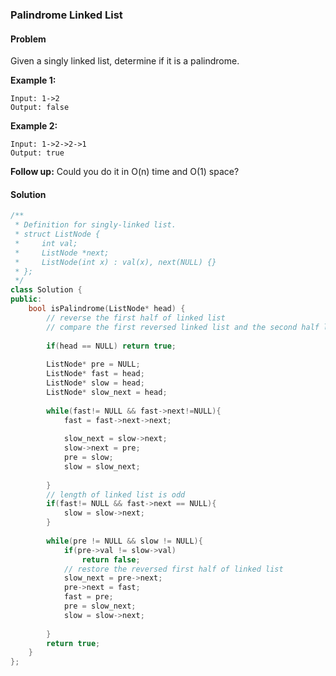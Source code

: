 ### Palindrome Linked List

#### Problem

Given a singly linked list, determine if it is a palindrome.

**Example 1:**

```
Input: 1->2
Output: false
```

**Example 2:**

```
Input: 1->2->2->1
Output: true
```

**Follow up:**
Could you do it in O(n) time and O(1) space?

#### Solution

```c++
/**
 * Definition for singly-linked list.
 * struct ListNode {
 *     int val;
 *     ListNode *next;
 *     ListNode(int x) : val(x), next(NULL) {}
 * };
 */
class Solution {
public:
    bool isPalindrome(ListNode* head) {
        // reverse the first half of linked list
        // compare the first reversed linked list and the second half linked list
        
        if(head == NULL) return true;
        
        ListNode* pre = NULL;
        ListNode* fast = head;
        ListNode* slow = head;
        ListNode* slow_next = head;
        
        while(fast!= NULL && fast->next!=NULL){
            fast = fast->next->next;
            
            slow_next = slow->next;
            slow->next = pre;
            pre = slow;
            slow = slow_next;
            
        } 
        // length of linked list is odd
        if(fast!= NULL && fast->next == NULL){
            slow = slow->next;
        }
    
        while(pre != NULL && slow != NULL){
            if(pre->val != slow->val)
                return false;
            // restore the reversed first half of linked list
            slow_next = pre->next;
            pre->next = fast;
            fast = pre;
            pre = slow_next;
            slow = slow->next;
            
        }
        return true;
    }
};
```

